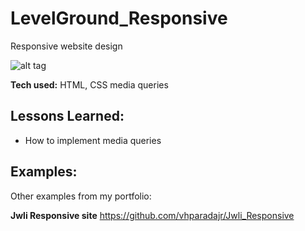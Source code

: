 # LevelGround_Responsive

Responsive website design

![alt tag](https://i.imgur.com/ZV84hOQ.png)

**Tech used:** HTML, CSS media queries 


## Lessons Learned:
- How to implement media queries


## Examples:
Other examples from my portfolio:

**Jwli Responsive site** https://github.com/vhparadajr/Jwli_Responsive
